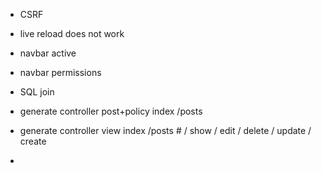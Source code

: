 * CSRF
* live reload does not work
* navbar active
* navbar permissions
* SQL join

* generate controller post+policy index /posts
* generate controller view index /posts # / show / edit / delete / update / create
* 
